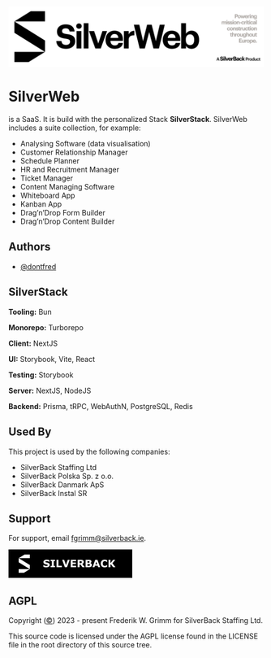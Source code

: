![SilverWeb by SilverBack](./.README/SilverWebBanner.svg)

# SilverWeb

is a SaaS. It is build with the personalized Stack **SilverStack**. SilverWeb includes a suite collection, for example:

- Analysing Software (data visualisation)
- Customer Relationship Manager
- Schedule Planner
- HR and Recruitment Manager
- Ticket Manager
- Content Managing Software
  ⠀
- Whiteboard App
- Kanban App
- Drag’n’Drop Form Builder
- Drag’n’Drop Content Builder

## Authors

- [@dontfred](https://www.github.com/dontfred)

## SilverStack

**Tooling:** Bun

**Monorepo:** Turborepo

**Client:** NextJS

**UI:** Storybook, Vite, React

**Testing:** Storybook

**Server:** NextJS, NodeJS

**Backend:** Prisma, tRPC, WebAuthN, PostgreSQL, Redis

## Used By

This project is used by the following companies:

- SilverBack Staffing Ltd
- SilverBack Polska Sp. z o.o.
- SilverBack Danmark ApS
- SilverBack Instal SR

## Support

For support, email fgrimm@silverback.ie.

[![SilverBack](./.README/SilverBackIcon.svg)](https://silverback.ie/)

## AGPL

Copyright ([©](https://www.ipoi.gov.ie/en/types-of-ip/copyright1/understanding-copyright/the-copyright-notice-and-symbol-%C2%A9/)) 2023 - present Frederik W. Grimm for SilverBack Staffing Ltd.

This source code is licensed under the AGPL license found in the LICENSE file in the root directory of this source tree.
